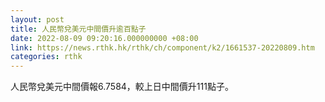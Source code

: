 ```yaml
---
layout: post
title: 人民幣兌美元中間價升逾百點子
date: 2022-08-09 09:20:16.000000000 +08:00
link: https://news.rthk.hk/rthk/ch/component/k2/1661537-20220809.htm
categories: rthk
---
```


人民幣兌美元中間價報6.7584，較上日中間價升111點子。
